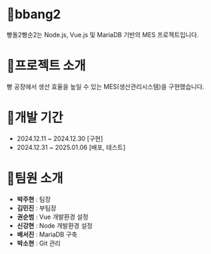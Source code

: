 <h1>🍞bbang2</h1>
빵돌2빵순2는 Node.js, Vue.js 및 MariaDB 기반의 MES 프로젝트입니다.


<h1>🥐프로젝트 소개</h1>
빵 공장에서 생산 효율을 높일 수 있는 MES(생산관리시스템)을 구현했습니다.


<h1>🥖개발 기간</h1>

+ 2024.12.11 ~ 2024.12.30 [구현]
+ 2024.12.31 ~ 2025.01.06 [배포, 테스트]


<h1>🥨팀원 소개</h1>

+ **박주현** : 팀장
+ **김민진** : 부팀장
+ **권순범** : Vue 개발환경 설정
+ **신강현** : Node 개발환경 설정
+ **배서진** : MariaDB 구축
+ **박소현** : Git 관리
